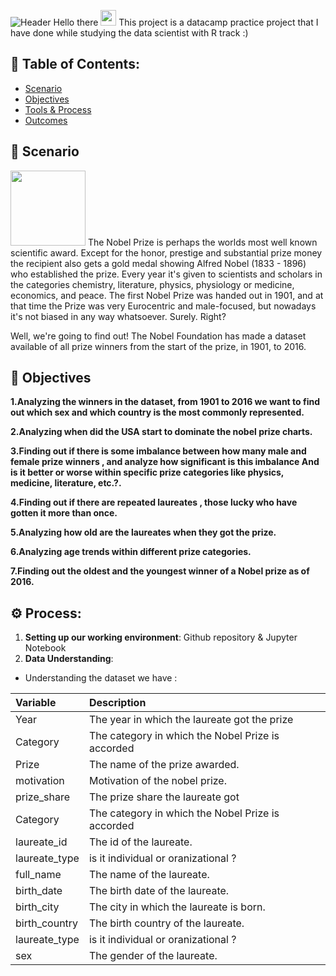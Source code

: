 ![Header](https://media.npr.org/assets/img/2022/06/21/gettyimages-1241423375-cb7850626ce4a3e4982b6555fc110f18767c67db.jpg)
Hello there <img src="https://media.giphy.com/media/hvRJCLFzcasrR4ia7z/giphy.gif" width="25px"> 
This project is a datacamp practice project that I have done while studying the data scientist with R track :)

## 📖 Table of Contents:
* [Scenario](https://github.com/AishaAhmedToulba/visual-history-of-nobel-prize-winners-#-scenario-)
* [Objectives](https://github.com/AishaAhmedToulba/visual-history-of-nobel-prize-winners-#-objectives-)
* [Tools & Process](https://github.com/AishaAhmedToulba/visual-history-of-nobel-prize-winners-#-tools-)
* [Outcomes](https://github.com/AishaAhmedToulba/visual-history-of-nobel-prize-winners-#-outcomes-) 

## 👀 Scenario
<img src="https://planning-org-uploaded-media.s3.amazonaws.com/thumbnail/scenario-planning-2.png" width="120px">
The Nobel Prize is perhaps the worlds most well known scientific award. Except for the honor, prestige and substantial prize money the recipient also gets a gold medal showing Alfred Nobel (1833 - 1896) who established the prize. Every year it's given to scientists and scholars in the categories chemistry, literature, physics, physiology or medicine, economics, and peace. The first Nobel Prize was handed out in 1901, and at that time the Prize was very Eurocentric and male-focused, but nowadays it's not biased in any way whatsoever. Surely. Right?

Well, we're going to find out! The Nobel Foundation has made a dataset available of all prize winners from the start of the prize, in 1901, to 2016.

## 🎯 Objectives  

**1.Analyzing the winners in the dataset, from 1901 to 2016 we want to find out which sex and which country is the most commonly represented.**

**2.Analyzing when did the USA start to dominate the nobel prize charts.**

**3.Finding out if there is some imbalance between how many male and female prize winners , and analyze how significant is this imbalance And is it better or worse within specific prize categories like physics, medicine, literature, etc.?.**

**4.Finding out if there are repeated laureates , those lucky who have gotten it more than once.**

**5.Analyzing how old are the laureates when they got the prize.**

**6.Analyzing age trends within different prize categories.**

**7.Finding out the oldest and the youngest winner of a Nobel prize as of 2016.**

 ## ⚙️ Process:
  1. **Setting up our working environment**: Github repository & Jupyter Notebook 
  2. **Data  Understanding**:
   - Understanding the dataset we have :
   <div align="center">

| Variable              | Description                                                                                   |
|:----------------------|:----------------------------------------------------------------------------------------------|
| Year              |  The year in which the laureate got the prize  |
| Category                | The category in which the Nobel Prize is accorded                 |
| Prize                   | The name of the prize awarded.                                    |
| motivation	     |  Motivation of the nobel prize.  |
| prize_share    | The prize share the laureate got |
| Category                | The category in which the Nobel Prize is accorded                 |
| laureate_id                  | The id of the laureate.                                    |
| laureate_type	     |  is it individual or oranizational ?  |
| full_name   | The name of the laureate. |  
| birth_date   | The birth date of the laureate. |
| birth_city               | The city in which the laureate is born.                |
| birth_country	                  | The birth country of the laureate.                                    |
| laureate_type	     |  is it individual or oranizational ?  |
| sex   | The gender of the laureate.|  
</div>

